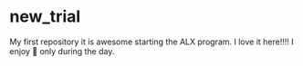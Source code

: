 # new_trial
My first repository
it is awesome starting the ALX program. I love it here!!!!
I enjoy :rice: only during the day.

